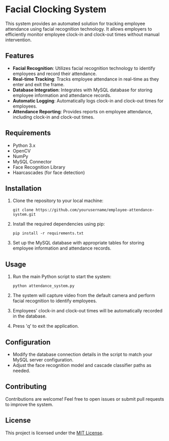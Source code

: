 # Facial Clocking System

This system provides an automated solution for tracking employee attendance using facial recognition technology. It allows employers to efficiently monitor employee clock-in and clock-out times without manual intervention.

## Features

- **Facial Recognition**: Utilizes facial recognition technology to identify employees and record their attendance.
- **Real-time Tracking**: Tracks employee attendance in real-time as they enter and exit the frame.
- **Database Integration**: Integrates with MySQL database for storing employee information and attendance records.
- **Automatic Logging**: Automatically logs clock-in and clock-out times for employees.
- **Attendance Reporting**: Provides reports on employee attendance, including clock-in and clock-out times.

## Requirements

- Python 3.x
- OpenCV
- NumPy
- MySQL Connector
- Face Recognition Library
- Haarcascades (for face detection)

## Installation

1. Clone the repository to your local machine:

    ```
    git clone https://github.com/yourusername/employee-attendance-system.git
    ```

2. Install the required dependencies using pip:

    ```
    pip install -r requirements.txt
    ```

3. Set up the MySQL database with appropriate tables for storing employee information and attendance records.

## Usage

1. Run the main Python script to start the system:

    ```
    python attendance_system.py
    ```

2. The system will capture video from the default camera and perform facial recognition to identify employees.
   
3. Employees' clock-in and clock-out times will be automatically recorded in the database.

4. Press 'q' to exit the application.

## Configuration

- Modify the database connection details in the script to match your MySQL server configuration.
- Adjust the face recognition model and cascade classifier paths as needed.

## Contributing

Contributions are welcome! Feel free to open issues or submit pull requests to improve the system.

## License

This project is licensed under the [MIT License](LICENSE).
